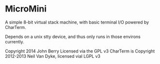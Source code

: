 MicroMini
=========

A simple 8-bit virtual stack machine, with basic terminal I/O powered by CharTerm.

Depends on a unix stty device, and thus only runs in those environs currently.

Copyright 2014 John Berry
Licensed via the GPL v3
CharTerm is Copyright 2012-2013 Neil Van Dyke, licensed vial LGPL v3
